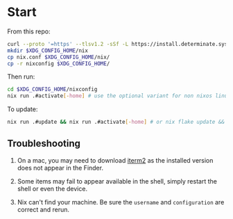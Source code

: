 # Start

From this repo:

```sh
curl --proto '=https' --tlsv1.2 -sSf -L https://install.determinate.systems/nix | sh -s -- install
mkdir $XDG_CONFIG_HOME/nix
cp nix.conf $XDG_CONFIG_HOME/nix/
cp -r nixconfig $XDG_CONFIG_HOME/
```

Then run:

```sh
cd $XDG_CONFIG_HOME/nixconfig
nix run .#activate[-home] # use the optional variant for non nixos linux
```

To update:

```sh
nix run .#update && nix run .#activate[-home] # or nix flake update && nix run .#activate[-home]
```

## Troubleshooting

1. On a mac, you may need to download [iterm2](https://iterm2.com/) as the installed version does not appear in the Finder.

1. Some items may fail to appear available in the shell, simply restart the shell or even the device.

1. Nix can't find your machine. Be sure the `username` and `configuration` are correct and rerun.
